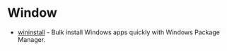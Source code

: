 # Window
* [wininstall](https://winstall.app/) - Bulk install Windows apps quickly with Windows Package Manager.
